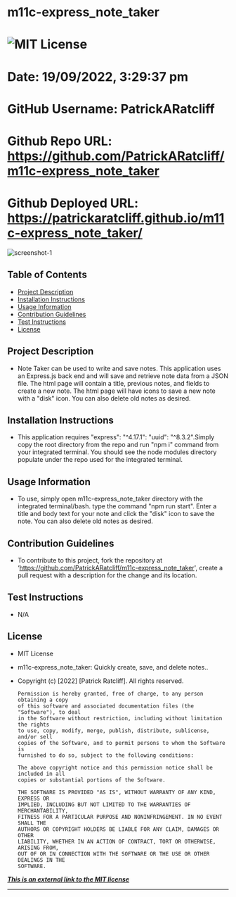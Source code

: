 
# m11c-express_note_taker
# ![MIT License](https://img.shields.io/static/v1?label=license&message=MIT&color=green)
# Date: 19/09/2022, 3:29:37 pm
# GitHub Username: PatrickARatcliff
# Github Repo URL: https://github.com/PatrickARatcliff/m11c-express_note_taker
# Github Deployed URL: https://patrickaratcliff.github.io/m11c-express_note_taker/

![screenshot-1]()
  
## Table of Contents
- [Project Description](#project-description)
- [Installation Instructions](#installation-instructions)
- [Usage Information](#usage-information)
- [Contribution Guidelines](#contribution-guidelines)
- [Test Instructions](#test-instructions)
- [License](#license)
  
## Project Description
- Note Taker can be used to write and save notes. This application uses an Express.js back end and will save and retrieve note data from a JSON file. The html page will contain a title, previous notes, and fields to create a new note. The html page will have icons to save a new note with a "disk" icon. You can also delete old notes as desired.
  
## Installation Instructions
- This application requires "express": "^4.17.1": "uuid": "^8.3.2".Simply copy the root directory from the repo and run "npm i" command from your integrated terminal. You should see the node modules directory populate under the repo used for the integrated terminal.
  
## Usage Information
- To use, simply open m11c-express_note_taker directory with the integrated terminal/bash. type the command "npm run start". Enter a title and body text for your note and click the "disk" icon to save the note. You can also delete old notes as desired.
  
## Contribution Guidelines
- To contribute to this project, fork the repository at ‘https://github.com/PatrickARatcliff/m11c-express_note_taker', create a pull request with a description for the change and its location.
  
## Test Instructions
- N/A
    
## License
- MIT License
- m11c-express_note_taker: Quickly create, save, and delete notes..
- Copyright (c) [2022] [Patrick Ratcliff]. All rights reserved.

    

      Permission is hereby granted, free of charge, to any person obtaining a copy
      of this software and associated documentation files (the "Software"), to deal
      in the Software without restriction, including without limitation the rights
      to use, copy, modify, merge, publish, distribute, sublicense, and/or sell
      copies of the Software, and to permit persons to whom the Software is
      furnished to do so, subject to the following conditions:

      The above copyright notice and this permission notice shall be included in all
      copies or substantial portions of the Software.

      THE SOFTWARE IS PROVIDED "AS IS", WITHOUT WARRANTY OF ANY KIND, EXPRESS OR
      IMPLIED, INCLUDING BUT NOT LIMITED TO THE WARRANTIES OF MERCHANTABILITY,
      FITNESS FOR A PARTICULAR PURPOSE AND NONINFRINGEMENT. IN NO EVENT SHALL THE
      AUTHORS OR COPYRIGHT HOLDERS BE LIABLE FOR ANY CLAIM, DAMAGES OR OTHER
      LIABILITY, WHETHER IN AN ACTION OF CONTRACT, TORT OR OTHERWISE, ARISING FROM,
      OUT OF OR IN CONNECTION WITH THE SOFTWARE OR THE USE OR OTHER DEALINGS IN THE
      SOFTWARE.

    
***[This is an external link to the MIT license](https://en.wikipedia.org/wiki/MIT_License)***
  
---
